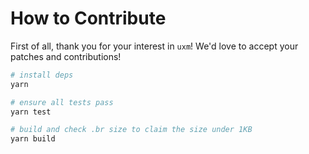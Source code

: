 # How to Contribute

First of all, thank you for your interest in `uxm`!
We'd love to accept your patches and contributions!

```bash
# install deps
yarn

# ensure all tests pass
yarn test

# build and check .br size to claim the size under 1KB
yarn build
```
